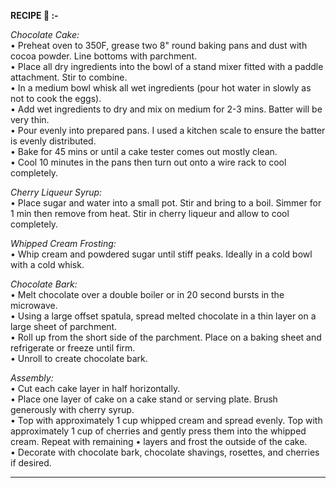 <b>RECIPE 🎂 :-</b>

 <i>Chocolate Cake:</i> <br>
• Preheat oven to 350F, grease two 8" round baking pans and dust with cocoa powder. Line bottoms with parchment. <br>
• Place all dry ingredients into the bowl of a stand mixer fitted with a paddle attachment. Stir to combine. <br>
• In a medium bowl whisk all wet ingredients (pour hot water in slowly as not to cook the eggs). <br>
• Add wet ingredients to dry and mix on medium for 2-3 mins. Batter will be very thin. <br>
• Pour evenly into prepared pans. I used a kitchen scale to ensure the batter is evenly distributed. <br>
• Bake for 45 mins or until a cake tester comes out mostly clean. <br>
• Cool 10 minutes in the pans then turn out onto a wire rack to cool completely. <br>

 <i>Cherry Liqueur Syrup:</i> <br>
• Place sugar and water into a small pot. Stir and bring to a boil. Simmer for 1 min then remove from heat. Stir in cherry liqueur and allow to cool completely.

 <i>Whipped Cream Frosting:</i> <br>
• Whip cream and powdered sugar until stiff peaks. Ideally in a cold bowl with a cold whisk.

 <i>Chocolate Bark:</i> <br>
• Melt chocolate over a double boiler or in 20 second bursts in the microwave. <br>
• Using a large offset spatula, spread melted chocolate in a thin layer on a large sheet of parchment. <br>
• Roll up from the short side of the parchment. Place on a baking sheet and refrigerate or freeze until firm. <br>
• Unroll to create chocolate bark. <br>

 <i>Assembly:</i> <br>
• Cut each cake layer in half horizontally. <br>
• Place one layer of cake on a cake stand or serving plate. Brush generously with cherry syrup. <br>
• Top with approximately 1 cup whipped cream and spread evenly. Top with approximately 1 cup of cherries and gently press them into the whipped cream. Repeat with remaining 
• layers and frost the outside of the cake. <br>
• Decorate with chocolate bark, chocolate shavings, rosettes, and cherries if desired. <br>

_______________________________________________________________________________________________________________________________________________________________________________
